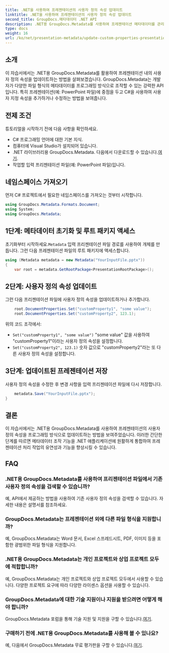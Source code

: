 ```yaml
---
title: .NET을 사용하여 프레젠테이션의 사용자 정의 속성 업데이트
linktitle: .NET을 사용하여 프레젠테이션의 사용자 정의 속성 업데이트
second_title: GroupDocs.메타데이터 .NET API
description: .NET용 GroupDocs.Metadata를 사용하여 프레젠테이션 메타데이터를 관리하는 방법을 알아보세요. PowerPoint 파일에서 사용자 정의 속성을 효율적으로 업데이트합니다.
type: docs
weight: 16
url: /ko/net/presentation-metadata/update-custom-properties-presentations/
---
```

## 소개
이 자습서에서는 .NET용 GroupDocs.Metadata를 활용하여 프레젠테이션 내의 사용자 정의 속성을 업데이트하는 방법을 살펴보겠습니다. GroupDocs.Metadata는 개발자가 다양한 파일 형식의 메타데이터를 프로그래밍 방식으로 조작할 수 있는 강력한 API입니다. 특히 프레젠테이션(예: PowerPoint 파일)에 중점을 두고 C#을 사용하여 사용자 지정 속성을 추가하거나 수정하는 방법을 보여줍니다.
## 전제 조건
튜토리얼을 시작하기 전에 다음 사항을 확인하세요.
- C# 프로그래밍 언어에 대한 기본 지식.
- 컴퓨터에 Visual Studio가 설치되어 있습니다.
-  .NET 라이브러리용 GroupDocs.Metadata. 다음에서 다운로드할 수 있습니다.[여기](https://releases.groupdocs.com/metadata/net/).
- 작업할 입력 프리젠테이션 파일(예: PowerPoint 파일)입니다.

## 네임스페이스 가져오기
먼저 C# 프로젝트에서 필요한 네임스페이스를 가져오는 것부터 시작합니다.
```csharp
using GroupDocs.Metadata.Formats.Document;
using System;
using GroupDocs.Metadata;
```
## 1단계: 메타데이터 초기화 및 루트 패키지 액세스
 초기화부터 시작하세요.`Metadata` 입력 프리젠테이션 파일 경로를 사용하여 개체를 만듭니다. 그런 다음 프레젠테이션 파일의 루트 패키지에 액세스합니다.
```csharp
using (Metadata metadata = new Metadata("YourInputFile.pptx"))
{
    var root = metadata.GetRootPackage<PresentationRootPackage>();
```
## 2단계: 사용자 정의 속성 업데이트
그런 다음 프리젠테이션 파일에 사용자 정의 속성을 업데이트하거나 추가합니다.
```csharp
    root.DocumentProperties.Set("customProperty1", "some value");
    root.DocumentProperties.Set("customProperty2", 123.1);
```
위의 코드 조각에서:
- `Set("customProperty1", "some value")` "some value" 값을 사용하여 "customProperty1"이라는 사용자 정의 속성을 설정합니다.
- `Set("customProperty2", 123.1)` 숫자 값으로 "customProperty2"라는 또 다른 사용자 정의 속성을 설정합니다.
## 3단계: 업데이트된 프레젠테이션 저장
사용자 정의 속성을 수정한 후 변경 사항을 입력 프리젠테이션 파일에 다시 저장합니다.
```csharp
    metadata.Save("YourInputFile.pptx");
}
```

## 결론
이 자습서에서는 .NET용 GroupDocs.Metadata를 사용하여 프레젠테이션의 사용자 정의 속성을 프로그래밍 방식으로 업데이트하는 방법을 보여주었습니다. 이러한 간단한 단계를 따르면 메타데이터 조작 기능을 .NET 애플리케이션에 원활하게 통합하여 프레젠테이션 처리 작업의 유연성과 기능을 향상시킬 수 있습니다.

## FAQ
### .NET용 GroupDocs.Metadata를 사용하여 프리젠테이션 파일에서 기존 사용자 정의 속성을 검색할 수 있습니까?
예, API에서 제공하는 방법을 사용하여 기존 사용자 정의 속성을 검색할 수 있습니다. 자세한 내용은 설명서를 참조하세요.
### GroupDocs.Metadata는 프레젠테이션 외에 다른 파일 형식을 지원합니까?
예, GroupDocs.Metadata는 Word 문서, Excel 스프레드시트, PDF, 이미지 등을 포함한 광범위한 파일 형식을 지원합니다.
### .NET용 GroupDocs.Metadata는 개인 프로젝트와 상업 프로젝트 모두에 적합합니까?
예, GroupDocs.Metadata는 개인 프로젝트와 상업 프로젝트 모두에서 사용할 수 있습니다. 다양한 프로젝트 요구에 따라 다양한 라이센스 옵션을 사용할 수 있습니다.
### GroupDocs.Metadata에 대한 기술 지원이나 지원을 받으려면 어떻게 해야 합니까?
 GroupDocs.Metadata 포럼을 통해 기술 지원 및 지원을 구할 수 있습니다.[여기](https://forum.groupdocs.com/c/metadata/14).
### 구매하기 전에 .NET용 GroupDocs.Metadata를 사용해 볼 수 있나요?
 예, 다음에서 GroupDocs.Metadata 무료 평가판을 구할 수 있습니다.[여기](https://releases.groupdocs.com/).